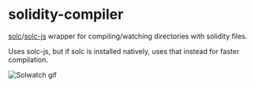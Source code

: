 # solidity-compiler

[solc](https://github.com/ethereum/solidity)/[solc-js](https://github.com/ethereum/solc-js) wrapper for compiling/watching directories with solidity files.

Uses solc-js, but if solc is installed natively, uses that instead for faster compilation.

![Solwatch gif](../assets/peek_solwatch.gif)
